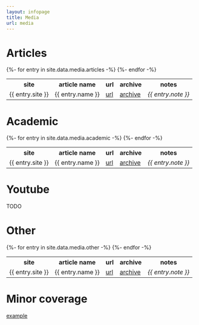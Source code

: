 ```yaml
---
layout: infopage
title: Media
url: media
---
```


# Articles
<table>
  <tr>
    <th>site</th>
    <th>article name</th>
    <th>url</th>
    <th>archive</th>
    <th>notes</th>
  </tr>
{%- for entry in site.data.media.articles -%}
<tr>
    <td>{{ entry.site }}</td>
    <td>{{ entry.name }}</td>
    <td><a href="{{ entry.url }}">url</a></td>
    <td><a href="https://web.archive.org/web/{{ entry.url }}">archive</a></td>
    <td><i>{{ entry.note }}</i></td>
  </tr>
{%- endfor -%}
</table>

# Academic
<table>
  <tr>
    <th>site</th>
    <th>article name</th>
    <th>url</th>
    <th>archive</th>
    <th>notes</th>
  </tr>
{%- for entry in site.data.media.academic -%}
<tr>
    <td>{{ entry.site }}</td>
    <td>{{ entry.name }}</td>
    <td><a href="{{ entry.url }}">url</a></td>
    <td><a href="https://web.archive.org/web/{{ entry.url }}">archive</a></td>
    <td><i>{{ entry.note }}</i></td>
  </tr>
{%- endfor -%}
</table>

# Youtube

TODO

# Other

<table>
  <tr>
    <th>site</th>
    <th>article name</th>
    <th>url</th>
    <th>archive</th>
    <th>notes</th>
  </tr>
{%- for entry in site.data.media.other -%}
<tr>
    <td>{{ entry.site }}</td>
    <td>{{ entry.name }}</td>
    <td><a href="{{ entry.url }}">url</a></td>
    <td><a href="https://web.archive.org/web/{{ entry.url }}">archive</a></td>
    <td><i>{{ entry.note }}</i></td>
  </tr>
{%- endfor -%}
</table>

# Minor coverage

[example](https://exbulletin.com/tech/701712/)
